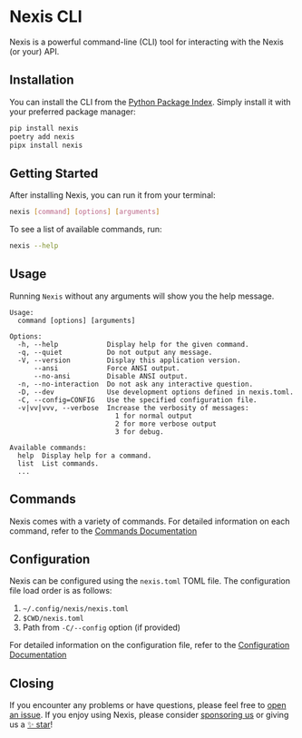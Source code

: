 # Nexis CLI

Nexis is a powerful command-line (CLI) tool for
interacting with the Nexis (or your) API.

## Installation

You can install the CLI from the [Python Package Index](https://pypi.org/project/nexis/).
Simply install it with your preferred package manager:

```sh
pip install nexis
poetry add nexis
pipx install nexis
```

## Getting Started

After installing Nexis, you can run it from your terminal:

```sh
nexis [command] [options] [arguments]
```

To see a list of available commands, run:

```sh
nexis --help
```

## Usage

Running `Nexis` without any arguments will show you the help message.

```text
Usage:
  command [options] [arguments]

Options:
  -h, --help            Display help for the given command.
  -q, --quiet           Do not output any message.
  -V, --version         Display this application version.
      --ansi            Force ANSI output.
      --no-ansi         Disable ANSI output.
  -n, --no-interaction  Do not ask any interactive question.
  -D, --dev             Use development options defined in nexis.toml.
  -C, --config=CONFIG   Use the specified configuration file.
  -v|vv|vvv, --verbose  Increase the verbosity of messages:
                          1 for normal output
                          2 for more verbose output
                          3 for debug.

Available commands:
  help  Display help for a command.
  list  List commands.
  ...
```

## Commands

Nexis comes with a variety of commands.
For detailed information on each command, refer to the
[Commands Documentation](https://github.com/caffeine-addictt/nexis/blob/main/docs/commands/README.md)

## Configuration

Nexis can be configured using the `nexis.toml` TOML file.
The configuration file load order is as follows:

1. `~/.config/nexis/nexis.toml`
2. `$CWD/nexis.toml`
3. Path from `-C/--config` option (if provided)

For detailed information on the configuration file,
refer to the [Configuration Documentation](https://github.com/caffeine-addictt/nexis/blob/main/docs/config.md)

## Closing

If you encounter any problems or have questions, please
feel free to [open an issue](https://github.com/caffeine-addictt/nexis/issues/new/choose).
If you enjoy using Nexis, please consider [sponsoring us](https://github.com/sponsors/caffeine-addictt)
or giving us a [✨ star](https://github.com/caffeine-addictt/nexis/stargazers)!
